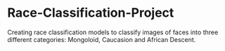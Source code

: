 # Race-Classification-Project
Creating race classification models to classify images of faces into three different categories: Mongoloid, Caucasion and African Descent. 
